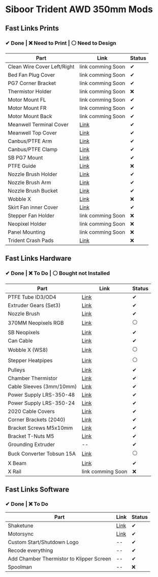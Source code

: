 # Siboor Trident AWD 350mm Mods

## Fast Links Prints 
### ✔ Done | ❌ Need to Print | ⚪ Need to Design
| Part | Link | Status |
| ------------ | ----- | ----- | 
| Clean Wire Cover Left/Right |  link comming Soon | ✔ |
| Bed Fan Plug Cover | link comming Soon | ✔ | 
| PG7 Corner Bracket | link comming Soon | ✔ | 
| Thermistor Holder | link comming Soon | ❌ | 
| Motor Mount FL | link comming Soon | ✔ | 
| Motor Mount FR | link comming Soon | ✔ | 
| Motor Mount Back | link comming Soon | ✔ | 
| Meanwell Terminal Cover | [Link](https://www.printables.com/model/834209-power-supply-cover?lang=de) | ✔ |
| Meanwell Top Cover | [Link](https://www.printables.com/model/392418-mean-well-lrs-350-psu-lid-for-92mm-noctua-fan-92x9) | ✔ |
| Canbus/PTFE Arm | [Link](https://www.printables.com/model/514848-cable-arm-for-vorontrident?lang=de) | ✔ | 
| Canbus/PTFE Clamp | [Link](https://www.printables.com/model/445945-voron-cable-clamp-umbilical-mod-canbus/files) | ✔ |
| SB PG7 Mount | [Link](https://www.printables.com/model/964357-sb2209-sb2240-cw2-cable-bridge-pg7) | ✔ |
| PTFE Guide | [Link](https://www.printables.com/model/460621-voron-trident-ptfe-guides) | ❌ | 
| Nozzle Brush Holder | [Link](https://www.printables.com/model/806589-bambu-a1-silicone-nozzle-scrubber-mount-remix-voro) | ✔ | 
| Nozzle Brush Arm | [Link](https://www.printables.com/model/298565-nozzle-scrubber-arm-extension-voron-trident) | ✔ | 
| Nozzle Brush Bucket | [Link](https://www.printables.com/model/482581-purge-bucket-bin-for-use-with-nozzle-scrubber) | ✔ | 
| Wobble X | [Link](https://www.printables.com/model/460649-voron-trident-front-wobblex-carriers/files) | ❌ | 
| Skirt Fan inner Cover | [Link](https://makerworld.com/en/models/424868-voron-logo-40mm-fan-grill-fan-protector#profileId-328560) | ✔ | 
| Stepper Fan Holder | link comming Soon | ❌ | 
| Neopixel Holder | link comming Soon | ❌ | 
| Panel Mounting | link comming Soon | ❌ |
| Trident Crash Pads | [Link](https://github.com/Diyshift/3D-Printer/tree/main/Trident%20MGN9%20Crash%20Pads) | ❌ |



## Fast Links Hardware
### ✔ Done | ❌ To Do | ⚪ Bought not Installed
| Part | Link | Status |
| ------------ | ----- | ----- | 
| PTFE Tube ID3/OD4 | [Link](https://de.aliexpress.com/item/32890324491.html?spm=a2g0o.store_pc_home.promoteWysiwyg_501514054.32890324491&gatewayAdapt=glo2deu)  | ✔ | 
| Extruder Gears (Set3) |  [Link](https://de.aliexpress.com/item/1005005494849351.html?spm=a2g0o.order_list.order_list_main.93.69bf5c5fVq2jw2&gatewayAdapt=glo2deu) | ✔ |
| Nozzle Brush | [Link](https://de.aliexpress.com/item/1005007502073121.html?spm=a2g0o.order_list.order_list_main.271.69bf5c5fVq2jw2&gatewayAdapt=glo2deu) | ✔ |
| 370MM Neopixels RGB | [Link](https://de.aliexpress.com/item/1005006177060472.html?spm=a2g0o.order_detail.order_detail_item.9.778a6368XgehZu&gatewayAdapt=glo2deu) | ⚪ |
| SB Neopixels | [Link](https://de.aliexpress.com/item/1005007646205279.html?spm=a2g0o.order_list.order_list_main.100.69bf5c5fVq2jw2&gatewayAdapt=glo2deu) | ✔ |
| Can Cable | [Link](https://de.aliexpress.com/item/1005004819126687.html?spm=a2g0o.order_detail.order_detail_item.4.778a6368XgehZu&gatewayAdapt=glo2deu) | ✔ |
| Wobble X (WS8) | [Link](https://de.aliexpress.com/item/1005004227149356.html?spm=a2g0o.order_detail.order_detail_item.7.778a6368XgehZu&gatewayAdapt=glo2deu) | ⚪ |
| Stepper Heatpipes | [Link](https://de.aliexpress.com/item/4001018730764.html?spm=a2g0o.order_list.order_list_main.229.69bf5c5fVq2jw2&gatewayAdapt=glo2deu) | ⚪ |
| Pulleys | [Link](https://www.cr3d.de/produkt/2gt-pulleys-geklemmt/) | ✔ |
| Chamber Thermistor | [Link](https://www.amazon.de/dp/B07F3SMRLJ?ref=ppx_yo2ov_dt_b_fed_asin_title) | ✔ |
| Cable Sleeves (3mm/10mm) | [Link](https://www.amazon.de/dp/B08PFBZW9X?ref=ppx_yo2ov_dt_b_fed_asin_title) | ✔ |
| Power Supply LRS-350-48 | [Link](https://www.amazon.de/dp/B0CF1ZL7C5?ref=ppx_yo2ov_dt_b_fed_asin_title) | ✔ |
| Power Supply LRS-350-24 | [Link](https://www.amazon.de/dp/B0CS36TD16?ref=ppx_yo2ov_dt_b_fed_asin_title) | ✔ |
| 2020 Cable Covers | [Link](https://de.aliexpress.com/item/1005003222704634.html?spm=a2g0o.order_list.order_list_main.23.69bf5c5fVq2jw2&gatewayAdapt=glo2deu) | ✔ |
| Corner Brackets (2040) | [Link](https://de.aliexpress.com/item/1005007576429091.html?spm=a2g0o.order_list.order_list_main.35.3ee65c5f73R73w&gatewayAdapt=glo2deu) | ✔ |
| Bracket Screws M5x10mm | [Link](https://de.aliexpress.com/item/1005003114163703.html?spm=a2g0o.order_list.order_list_main.11.3ee65c5f73R73w&gatewayAdapt=glo2deu) | ✔ |
| Bracket T-Nuts M5 | [Link](https://de.aliexpress.com/item/1005003678960619.html?spm=a2g0o.order_list.order_list_main.53.3ee65c5f73R73w&gatewayAdapt=glo2deu) | ✔ |
| Grounding Extruder | -- | ✔ |
| Buck Converter Tobsun 15A | [Link](https://de.aliexpress.com/item/1005005029310035.html?spm=a2g0o.order_list.order_list_main.17.3ee65c5f73R73w&gatewayAdapt=glo2deu) | ⚪ |
| X Beam | [Link](https://de.aliexpress.com/item/1005005603078879.html?spm=a2g0o.order_list.order_list_main.29.3ee65c5f73R73w&gatewayAdapt=glo2deu) | ✔ |
| X Rail | link comming Soon | ❌ |



## Fast Links Software
### ✔ Done | ❌ To Do
| Part | Link | Status |
| ------------ | ----- | ----- |
| Shaketune |  [Link](https://github.com/Frix-x/klippain-shaketune) | ✔ |
| Motorsync | [Link](https://github.com/MRX8024/motors-sync) | ✔ |
| Custom Start/Shutdown Logo | -- | ✔ |
| Recode everything | -- | ✔ |
| Add Chamber Thermistor to Klipper Screen | -- | ✔ |
| Spoolman | -- | ❌ |


